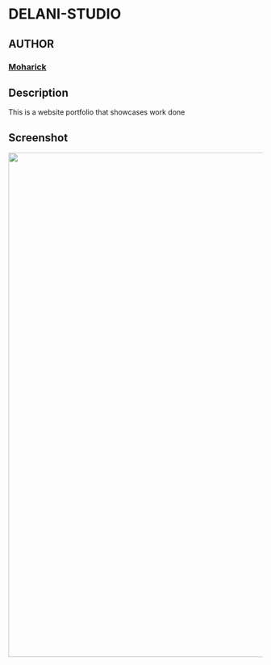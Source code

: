 # DELANI-STUDIO

## AUTHOR
### [Moharick](https://github.com/moharick)
## Description
  This is a website portfolio that showcases work done 
## Screenshot
<img src="/..images/delani.png" width="1000">